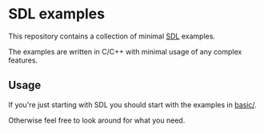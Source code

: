 # SDL examples

This repository contains a collection of minimal [SDL][SDL] examples.

[SDL]: https://www.libsdl.org/

The examples are written in C/C++ with minimal usage of any complex features.


## Usage

If you're just starting with SDL you should start with the examples in
[basic/](basic/).

Otherwise feel free to look around for what you need.

